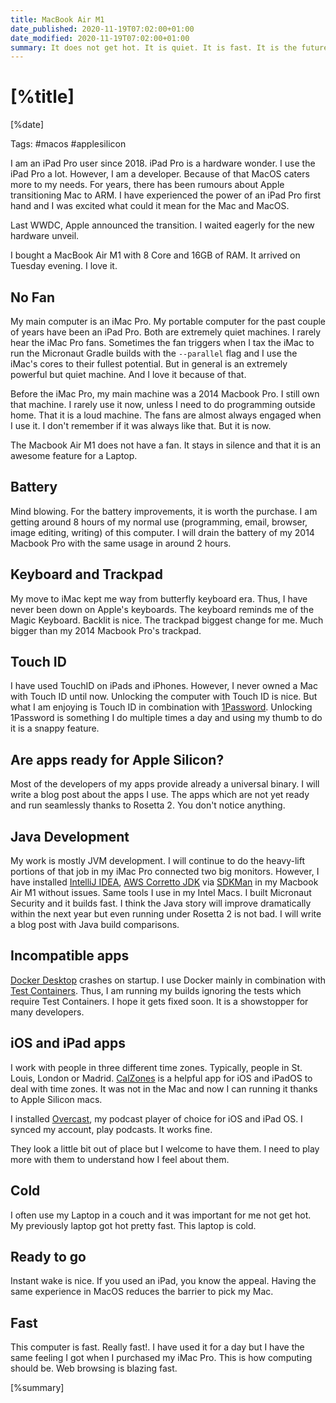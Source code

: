 ```yaml
---
title: MacBook Air M1
date_published: 2020-11-19T07:02:00+01:00
date_modified: 2020-11-19T07:02:00+01:00
summary: It does not get hot. It is quiet. It is fast. It is the future. It is now. 
---
```


# [%title]

[%date]

Tags: #macos #applesilicon

I am an iPad Pro user since 2018. iPad Pro is a hardware wonder. I use the iPad Pro a lot. However, I am a developer. Because of that MacOS caters more to my needs. For years, there has been rumours about Apple transitioning Mac to ARM. I have experienced the power of an iPad Pro first hand and I was excited what could it mean for the Mac and MacOS.

Last WWDC, Apple announced the transition. I waited eagerly for the new hardware unveil. 

I bought a MacBook Air M1 with 8 Core and 16GB of RAM. It arrived on Tuesday evening. I love it. 

## No Fan

My main computer is an iMac Pro. My portable computer for the past couple of years have been an iPad Pro. Both are extremely quiet machines. I rarely hear the iMac Pro fans. Sometimes the fan triggers when I tax the iMac to run the Micronaut Gradle builds with the `--parallel` flag and I use the iMac's cores to their fullest potential. But in general is an extremely powerful but quiet machine. And I love it because of that. 

Before the iMac Pro, my main machine was a 2014 Macbook Pro. I still own that machine. I rarely use it now, unless I need to do programming outside home. That it is a loud machine. The fans are almost always engaged when I use it. I don't remember if it was always like that. But it is now.

The Macbook Air M1 does not have a fan. It stays in silence and that it is an awesome feature for a Laptop.

## Battery

Mind blowing. For the battery improvements, it is worth the purchase. I am getting around 8 hours of my normal use (programming, email, browser, image editing, writing) of this computer. I will drain the battery of my 2014 Macbook Pro with the same usage in around 2 hours. 

## Keyboard and Trackpad

My move to iMac kept me way from butterfly keyboard era. Thus, I have never been down on Apple's keyboards. The keyboard reminds me of the Magic Keyboard. Backlit is nice. The trackpad biggest change for me. Much bigger than my 2014 Macbook Pro's trackpad.  

## Touch ID

I have used TouchID on iPads and iPhones. However, I never owned a Mac with Touch ID until now. Unlocking the computer with Touch ID is nice. But what I am enjoying is Touch ID in combination with [1Password](https://1password.com). Unlocking 1Password is something I do multiple times a day and using my thumb to do it is a snappy feature. 

## Are apps ready for Apple Silicon?

Most of the developers of my apps provide already a universal binary. I will write a blog post about the apps I use. The apps which are not yet ready and run seamlessly thanks to Rosetta 2. You don't notice anything. 

## Java Development

My work is mostly JVM development. I will continue to do the heavy-lift portions of that job in my iMac Pro connected two big monitors. However, I have installed [IntelliJ IDEA](https://www.jetbrains.com/idea/),  [AWS Corretto JDK](https://aws.amazon.com/corretto/) via [SDKMan](https://sdkman.io) in my Macbook Air M1 without issues. Same tools I use in my Intel Macs. I built Micronaut Security and it builds fast. I think the Java story will improve dramatically within the next year but even running under Rosetta 2 is not bad. I will write a blog post with Java build comparisons.

## Incompatible apps

[Docker Desktop](https://www.docker.com/products/docker-desktop) crashes on startup. I use Docker mainly in combination with [Test Containers](https://www.testcontainers.org). Thus, I am running my builds ignoring the tests which require Test Containers. I hope it gets fixed soon. It is a showstopper for many developers. 

## iOS and iPad apps

I work with people in three different time zones. Typically, people in St. Louis, London or Madrid. [CalZones](https://apps.apple.com/us/app/calzones/id1451728473) is a helpful app for iOS and iPadOS to deal with time zones. It was not in the Mac and now I can running it thanks to Apple Silicon macs.

I installed [Overcast](https://overcast.fm), my podcast player of choice for iOS and iPad OS. I synced my account, play podcasts. It works fine.

They look a little bit out of place but I welcome to have them. I need to play more with them to understand how I feel about them. 

## Cold

I often use my Laptop in a couch and it was important for me not get hot. My previously laptop got hot pretty fast. This laptop is cold. 

## Ready to go

Instant wake is nice. If you used an iPad, you know the appeal. Having the same experience in MacOS reduces the barrier to pick my Mac. 

## Fast

This computer is fast. Really fast!. I have used it for a day but I have the same feeling I got when I purchased my iMac Pro. This is how computing should be. Web browsing is blazing fast. 

[%summary]